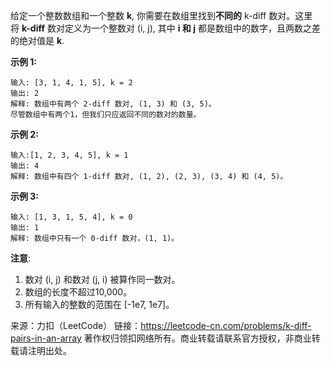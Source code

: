 给定一个整数数组和一个整数 **k**, 你需要在数组里找到**不同的** k-diff 数对。这里将 **k-diff** 数对定义为一个整数对 (i, j), 其中 **i 和 j** 都是数组中的数字，且两数之差的绝对值是 **k**.

**示例 1:**
```
输入: [3, 1, 4, 1, 5], k = 2
输出: 2
解释: 数组中有两个 2-diff 数对, (1, 3) 和 (3, 5)。
尽管数组中有两个1，但我们只应返回不同的数对的数量。
```
**示例 2:**
```
输入:[1, 2, 3, 4, 5], k = 1
输出: 4
解释: 数组中有四个 1-diff 数对, (1, 2), (2, 3), (3, 4) 和 (4, 5)。
```
**示例 3:**
```
输入: [1, 3, 1, 5, 4], k = 0
输出: 1
解释: 数组中只有一个 0-diff 数对，(1, 1)。
```
**注意**:

1. 数对 (i, j) 和数对 (j, i) 被算作同一数对。
2. 数组的长度不超过10,000。
3. 所有输入的整数的范围在 [-1e7, 1e7]。

来源：力扣（LeetCode）
链接：https://leetcode-cn.com/problems/k-diff-pairs-in-an-array
著作权归领扣网络所有。商业转载请联系官方授权，非商业转载请注明出处。
